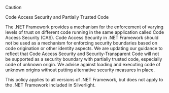 > [!CAUTION]
>  Code Access Security and Partially Trusted Code  
> 
>  The .NET Framework provides a mechanism for the enforcement of varying levels of trust on different code running in the same application called Code Access Security (CAS).  Code Access Security in .NET Framework should not  be used as a mechanism for enforcing security boundaries based on code origination or other identity aspects. We are updating our guidance to reflect that Code Access Security and Security-Transparent Code will not be supported as a security boundary with partially trusted code, especially code of unknown origin. We advise against loading and executing code of unknown origins without putting alternative security measures in place.  
> 
>  This policy applies to all versions of .NET Framework, but does not apply to the .NET Framework included in Silverlight.
